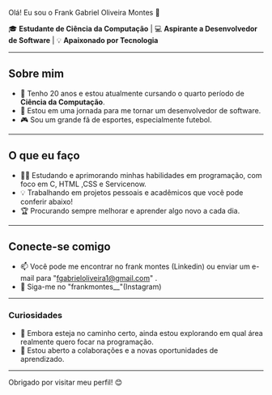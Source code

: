  Olá! Eu sou o Frank Gabriel Oliveira Montes 👋

🎓 **Estudante de Ciência da Computação** | 💻 **Aspirante a Desenvolvedor de Software** | 💡 **Apaixonado por Tecnologia**

---

## Sobre mim

- 🎉 Tenho 20 anos e estou atualmente cursando o quarto período de **Ciência da Computação**.
- 🚀 Estou em uma jornada para me tornar um desenvolvedor de software.
- 🎮 Sou um grande fã de esportes, especialmente futebol.

---

## O que eu faço

- 👨‍💻 Estudando e aprimorando minhas habilidades em programação, com foco em C, HTML ,CSS e Servicenow.
- 💡 Trabalhando em projetos pessoais e acadêmicos que você pode conferir abaixo!
- 🏆 Procurando sempre melhorar e aprender algo novo a cada dia.

---

## Conecte-se comigo

- 📫 Você pode me encontrar no frank montes (Linkedin) ou enviar um e-mail para "fgabrieloliveira1@gmail.com" .
- 📸 Siga-me no "frankmontes__"(Instagram) 

---

### Curiosidades
- 🎯 Embora esteja no caminho certo, ainda estou explorando em qual área realmente quero focar na programação.
- 💼 Estou aberto a colaborações e a novas oportunidades de aprendizado.

---

Obrigado por visitar meu perfil! 😊
